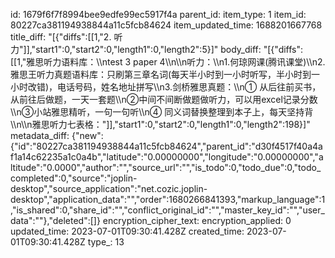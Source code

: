 id: 1679f6f7f8994bee9edfe99ec5917f4a
parent_id: 
item_type: 1
item_id: 80227ca381194938844a11c5fcb84624
item_updated_time: 1688201667768
title_diff: "[{\"diffs\":[[1,\"2. 听力\"]],\"start1\":0,\"start2\":0,\"length1\":0,\"length2\":5}]"
body_diff: "[{\"diffs\":[[1,\"雅思听力语料库：\\\ntest 3 paper 4\\\n\\\n听力：\\\n1.何琼网课(腾讯课堂)\\\n2.雅思王听力真题语料库：只刷第三章名词(每天半小时到一小时听写，半小时到一小时改错)，电话号码，姓名地址拼写\\\n3.剑桥雅思真题：\\\n① 从后往前买书，从前往后做题，一天一套题\\\n②中间不间断做题做听力，可以用excel记录分数\\\n③小站雅思精听，一句一句听\\\n④ 同义词替换整理到本子上，每天坚持背\\\n\\\n雅思听力七表格：\"]],\"start1\":0,\"start2\":0,\"length1\":0,\"length2\":198}]"
metadata_diff: {"new":{"id":"80227ca381194938844a11c5fcb84624","parent_id":"d30f4517f40a4af1a14c62235a1c0a4b","latitude":"0.00000000","longitude":"0.00000000","altitude":"0.0000","author":"","source_url":"","is_todo":0,"todo_due":0,"todo_completed":0,"source":"joplin-desktop","source_application":"net.cozic.joplin-desktop","application_data":"","order":1680266841393,"markup_language":1,"is_shared":0,"share_id":"","conflict_original_id":"","master_key_id":"","user_data":""},"deleted":[]}
encryption_cipher_text: 
encryption_applied: 0
updated_time: 2023-07-01T09:30:41.428Z
created_time: 2023-07-01T09:30:41.428Z
type_: 13